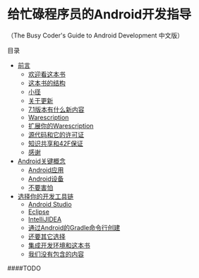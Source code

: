# 给忙碌程序员的Android开发指导

（The Busy Coder's Guide to Android Development 中文版）

目录

  * [前言](https://github.com/jinyulei0710/The-Busy-Coder-s-Guide-to-Android-Development/tree/master/Preface)
    * [欢迎看这本书](https://github.com/jinyulei0710/The-Busy-Coder-s-Guide-to-Android-Development/blob/master/Preface/WelcometotheBook.md)
    * [这本书的结构](https://github.com/jinyulei0710/The-Busy-Coder-s-Guide-to-Android-Development/blob/master/Preface/TheBook'sStructure.md)
    * [小径](https://github.com/jinyulei0710/The-Busy-Coder-s-Guide-to-Android-Development/blob/master/Preface/TheTrails.md)
    * [关于更新]()
    * [7.1版本有什么新内容]()
    * [Warescription]()
    * [扩展你的Warescription]()
    * [源代码和它的许可证]()
    * [知识共享和42F保证]()
    * [感谢]()
  * [Android关键概念]()
    * [Android应用]()
    * [Android设备]()
    * [不要害怕]()
  * [选择你的开发工具链]()
    * [Android Studio]()
    * [Eclipse]()
    * [IntelliJIDEA]()
    * [通过Android的Gradle命令行创建]()
    * [还要其它选择]()
    * [集成开发环境和这本书]()
    * [我们没有包含的内容]()
    
####TODO   
